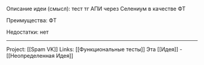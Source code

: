 Описание идеи (смысл): тест тг АПИ через Селениум в качестве ФТ

Преимущества: ФТ

Недостатки: нет
___
Project: [[Spam VK]]
Links: [[Функциональные тесты]]
Эта [[Идея]] - [[Неопределенная Идея]]